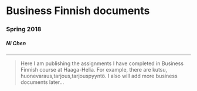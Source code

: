 # Business Finnish documents
### Spring 2018
##### Ni Chen
---
> Here I am publishing the assignments I have completed in Business Finnish course at Haaga-Helia.
>For example, there are kutsu, huonevaraus,tarjous,tarjouspyyntö.
>I also will add more business documents later...